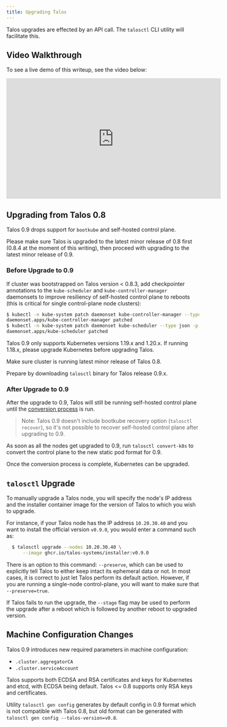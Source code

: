 ```yaml
---
title: Upgrading Talos
---
```


Talos upgrades are effected by an API call.
The `talosctl` CLI utility will facilitate this.
<!-- , or you can use the automatic upgrade features provided by the [talos controller manager](https://github.com/talos-systems/talos-controller-manager) -->

## Video Walkthrough

To see a live demo of this writeup, see the video below:

<iframe width="560" height="315" src="https://www.youtube.com/embed/sw78qS8vBGc" frameborder="0" allow="accelerometer; autoplay; clipboard-write; encrypted-media; gyroscope; picture-in-picture" allowfullscreen></iframe>

## Upgrading from Talos 0.8

Talos 0.9 drops support for `bootkube` and self-hosted control plane.

Please make sure Talos is upgraded to the latest minor release of 0.8 first (0.8.4 at the moment
of this writing), then proceed with upgrading to the latest minor release of 0.9.

### Before Upgrade to 0.9

If cluster was bootstrapped on Talos version < 0.8.3, add checkpointer annotations to
the `kube-scheduler` and `kube-controller-manager` daemonsets to improve resiliency of
self-hosted control plane to reboots (this is critical for single control-plane node clusters):

```bash
$ kubectl -n kube-system patch daemonset kube-controller-manager --type json -p '[{"op": "add", "path":"/spec/template/metadata/annotations", "value": {"checkpointer.alpha.coreos.com/checkpoint": "true"}}]'
daemonset.apps/kube-controller-manager patched
$ kubectl -n kube-system patch daemonset kube-scheduler --type json -p '[{"op": "add", "path":"/spec/template/metadata/annotations", "value": {"checkpointer.alpha.coreos.com/checkpoint": "true"}}]'
daemonset.apps/kube-scheduler patched
```

Talos 0.9 only supports Kubernetes versions 1.19.x and 1.20.x.
If running 1.18.x, please upgrade Kubernetes before upgrading Talos.

Make sure cluster is running latest minor release of Talos 0.8.

Prepare by downloading `talosctl` binary for Talos release 0.9.x.

### After Upgrade to 0.9

After the upgrade to 0.9, Talos will still be running self-hosted control plane until the [conversion process](../converting-control-plane/) is run.

> Note: Talos 0.9 doesn't include bootkube recovery option (`talosctl recover`), so
> it's not possible to recover self-hosted control plane after upgrading to 0.9.

As soon as all the nodes get upgraded to 0.9, run `talosctl convert-k8s` to convert the control plane
to the new static pod format for 0.9.

Once the conversion process is complete, Kubernetes can be upgraded.

## `talosctl` Upgrade

To manually upgrade a Talos node, you will specify the node's IP address and the
installer container image for the version of Talos to which you wish to upgrade.

For instance, if your Talos node has the IP address `10.20.30.40` and you want
to install the official version `v0.9.0`, you would enter a command such
as:

```sh
  $ talosctl upgrade --nodes 10.20.30.40 \
      --image ghcr.io/talos-systems/installer:v0.9.0
```

There is an option to this command: `--preserve`, which can be used to explicitly tell Talos to either keep intact its ephemeral data or not.
In most cases, it is correct to just let Talos perform its default action.
However, if you are running a single-node control-plane, you will want to make sure that `--preserve=true`.

If Talos fails to run the upgrade, the `--stage` flag may be used to perform the upgrade after a reboot
which is followed by another reboot to upgraded version.

<!--
## Talos Controller Manager

The Talos Controller Manager can coordinate upgrades of your nodes
automatically.
It ensures that a controllable number of nodes are being
upgraded at any given time.
It also applies an upgrade flow which allows you to classify some machines as
early adopters and others as getting only stable, tested versions.

To find out more about the controller manager and to get it installed and
configured, take a look at the [GitHub page](https://github.com/talos-systems/talos-controller-manager).
Please note that the controller manager is still in fairly early development.
More advanced features, such as time slot scheduling, will be coming in the
future.
-->

## Machine Configuration Changes

Talos 0.9 introduces new required parameters in machine configuration:

* `.cluster.aggregatorCA`
* `.cluster.serviceAccount`

Talos supports both ECDSA and RSA certificates and keys for Kubernetes and etcd, with ECDSA being default.
Talos <= 0.8 supports only RSA keys and certificates.

Utility `talosctl gen config` generates by default config in 0.9 format which is not compatible with
Talos 0.8, but old format can be generated with `talosctl gen config --talos-version=v0.8`.
